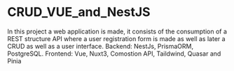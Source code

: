 # CRUD_VUE_and_NestJS
In this project a web application is made, it consists of the consumption of a REST structure API where a user registration form is made as well as later a CRUD as well as a user interface. Backend: NestJs, PrismaORM, PostgreSQL. Frontend: Vue, Nuxt3, Comostion API, Taildwind, Quasar and Pinia
